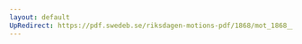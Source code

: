 ```yaml
---
layout: default
UpRedirect: https://pdf.swedeb.se/riksdagen-motions-pdf/1868/mot_1868__ak__00334/mot_1868__ak__00334_001.pdf
---
```

